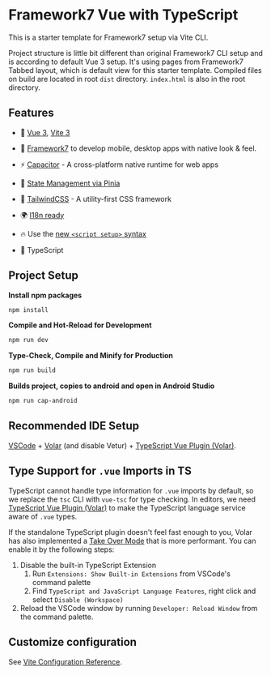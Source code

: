 # Framework7 Vue with TypeScript

This is a starter template for Framework7 setup via Vite CLI.

Project structure is little bit different than original Framework7 CLI setup and is according to default Vue 3 setup. It's using pages from Framework7 Tabbed layout, which is default view for this starter template. Compiled files on build are located in root `dist` directory. `index.html` is also in the root directory.

## Features

- 🚀 [Vue 3](https://github.com/vuejs/core), [Vite 3](https://github.com/vitejs/vite)

- 📱 [Framework7](https://framework7.io/) to develop mobile, desktop apps with native look & feel.

- ⚡️ [Capacitor](https://capacitorjs.com/) - A cross-platform native runtime for web apps

- 🍍 [State Management via Pinia](https://pinia.vuejs.org/)

- 🎨 [TailwindCSS](https://tailwindcss.com/) - A utility-first CSS framework

- 🌍 [I18n ready](./locales)

- 🔥 Use the [new `<script setup>` syntax](https://vuejs.org/api/sfc-script-setup.html)

- 🦾 TypeScript

## Project Setup

**Install npm packages**
```sh
npm install 
```
**Compile and Hot-Reload for Development**
```sh
npm run dev
```
**Type-Check, Compile and Minify for Production**
```sh
npm run build
```
**Builds project, copies to android and open in Android Studio**
```sh
npm run cap-android
```

## Recommended IDE Setup

[VSCode](https://code.visualstudio.com/) + [Volar](https://marketplace.visualstudio.com/items?itemName=Vue.volar) (and disable Vetur) + [TypeScript Vue Plugin (Volar)](https://marketplace.visualstudio.com/items?itemName=Vue.vscode-typescript-vue-plugin).

## Type Support for `.vue` Imports in TS

TypeScript cannot handle type information for `.vue` imports by default, so we replace the `tsc` CLI with `vue-tsc` for type checking. In editors, we need [TypeScript Vue Plugin (Volar)](https://marketplace.visualstudio.com/items?itemName=Vue.vscode-typescript-vue-plugin) to make the TypeScript language service aware of `.vue` types.

If the standalone TypeScript plugin doesn't feel fast enough to you, Volar has also implemented a [Take Over Mode](https://github.com/johnsoncodehk/volar/discussions/471#discussioncomment-1361669) that is more performant. You can enable it by the following steps:

1. Disable the built-in TypeScript Extension
    1) Run `Extensions: Show Built-in Extensions` from VSCode's command palette
    2) Find `TypeScript and JavaScript Language Features`, right click and select `Disable (Workspace)`
2. Reload the VSCode window by running `Developer: Reload Window` from the command palette.

## Customize configuration

See [Vite Configuration Reference](https://vitejs.dev/config/).